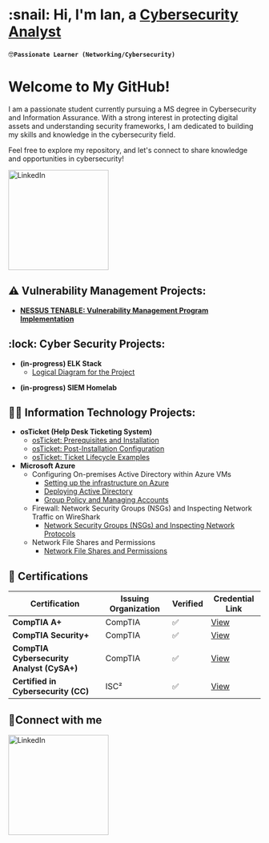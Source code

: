 <h1>:snail: Hi, I'm Ian, a <a href="https://www.linkedin.com/in/ian-sunwoo-93757a327/">Cybersecurity Analyst</a></h1>

:nerd_face:**`Passionate Learner (Networking/Cybersecurity)`**

# Welcome to My GitHub!

I am a passionate student currently pursuing a MS degree in Cybersecurity and Information Assurance. With a strong interest in protecting digital assets and understanding security frameworks, I am dedicated to building my skills and knowledge in the cybersecurity field.

Feel free to explore my repository, and let's connect to share knowledge and opportunities in cybersecurity!

<a href="https://linkedin.com/in/ian-sunwoo-93757a327">
  <img src="https://img.shields.io/badge/LinkedIn-Connect-blue?logo=linkedin" alt="LinkedIn" width="200"/>
</a>
 

## ⚠️ Vulnerability Management Projects:

- **[NESSUS TENABLE: Vulnerability Management Program Implementation](https://github.com/CarryTheSnail/Vulnerability-Management-Program)**

<h2> :lock: Cyber Security Projects:</h2>

- <b>(in-progress) ELK Stack </b>
  - [Logical Diagram for the Project](https://github.com/CarryTheSnail/logical_diagram)
<!--  - [Elasticsearch Setup](https://github.com/CarryTheSnail/elasticsearch_setup) -->
<!--  - [Kibana Setup](https://github.com/CarryTheSnail/kibana_setup) -->
- <b>(in-progress) SIEM Homelab </b>

<h2>👨‍💻 Information Technology Projects:</h2>

- <b>osTicket (Help Desk Ticketing System)</b>
  - [osTicket: Prerequisites and Installation](https://github.com/CarryTheSnail/osticket-prereqs)
  - [osTicket: Post-Installation Configuration](https://github.com/CarryTheSnail/post-install-config)
  - [osTicket: Ticket Lifecycle Examples](https://github.com/CarryTheSnail/ticket-lifecycle)
- <b>Microsoft Azure</b>
  - Configuring On-premises Active Directory within Azure VMs
    - [Setting up the infrastructure on Azure](https://github.com/CarryTheSnail/AD-Infrastructure)
    - [Deploying Active Directory](https://github.com/CarryTheSnail/AD-Deployment)
    - [Group Policy and Managing Accounts](https://github.com/CarryTheSnail/Group_Policy)
  - Firewall: Network Security Groups (NSGs) and Inspecting Network Traffic on WireShark
    - [Network Security Groups (NSGs) and Inspecting Network Protocols](https://github.com/CarryTheSnail/azure-network-protocols)
  - Network File Shares and Permissions 
    - [Network File Shares and Permissions](https://github.com/CarryTheSnail/Network_File_Shares)

   
<!-- <h2>:scroll: Certifications:</h2>

![comptia-a-ce-certification 1 (4)](https://github.com/user-attachments/assets/4354c231-eb6e-4077-b6e0-665e32b94f96)
 ![comptia-security-ce-certification (6)](https://github.com/user-attachments/assets/3688a758-8aef-4975-b0c8-12b744dd1d79)
 ![certified-in-cybersecurity-cc (2)](https://github.com/user-attachments/assets/4932fe70-5ddc-468d-92d4-189ea37b2f31) 
 
 <h2>🤳Connect with me on LinkedIn :</h2>
 [![LinkedIn](https://img.shields.io/badge/LinkedIn-Connect-blue?logo=linkedin)](https://linkedin.com/in/ian-sunwoo-93757a327)
 -->



## 📜 Certifications

| Certification                                | Issuing Organization | Verified | Credential Link |
|---------------------------------------------|-----------------------|----------|-----------------|
| **CompTIA A+**                               | CompTIA               | ✅       | [View](https://drive.google.com/file/d/1WYy1WWEOAPh0UU0RoF90v6Dwy8j_m-bC/view?usp=sharing) |
| **CompTIA Security+**                        | CompTIA               | ✅       | [View](https://drive.google.com/file/d/1P4yBgK3GHtkwYVIlR1JC2ZakJthovXSx/view?usp=sharing) |
| **CompTIA Cybersecurity Analyst (CySA+)**    | CompTIA               | ✅       | [View](https://drive.google.com/file/d/1Af5qMcpgr6CppjiPcKbpjU4Cwf5i7o6w/view?usp=sharing) |
| **Certified in Cybersecurity (CC)**          | ISC²                  | ✅       | [View](https://drive.google.com/file/d/1879yG6X1v7XBo6cjQD_wumhXeY_sok9m/view?usp=sharing) |


<h2>🤳Connect with me </h2>

<a href="https://linkedin.com/in/ian-sunwoo-93757a327">
  <img src="https://img.shields.io/badge/LinkedIn-Connect-blue?logo=linkedin" alt="LinkedIn" width="200"/>
</a>


